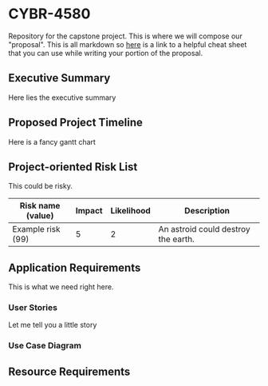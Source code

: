# CYBR-4580
Repository for the capstone project. This is where we will compose our "proposal". This is all markdown so [here](https://www.markdownguide.org/cheat-sheet/) is a link to a helpful cheat sheet that you can use while writing your portion of the proposal. 

## Executive Summary
Here lies the executive summary

## Proposed Project Timeline
Here is a fancy gantt chart

## Project-oriented Risk List
This could be risky.

|Risk name (value)  | Impact     | Likelihood | Description |
|-------------------|------------|------------|-------------|
|Example risk (99) | 5 | 2 |An astroid could destroy the earth. |




## Application Requirements
This is what we need right here.

### User Stories
Let me tell you a little story
### Use Case Diagram

## Resource Requirements


